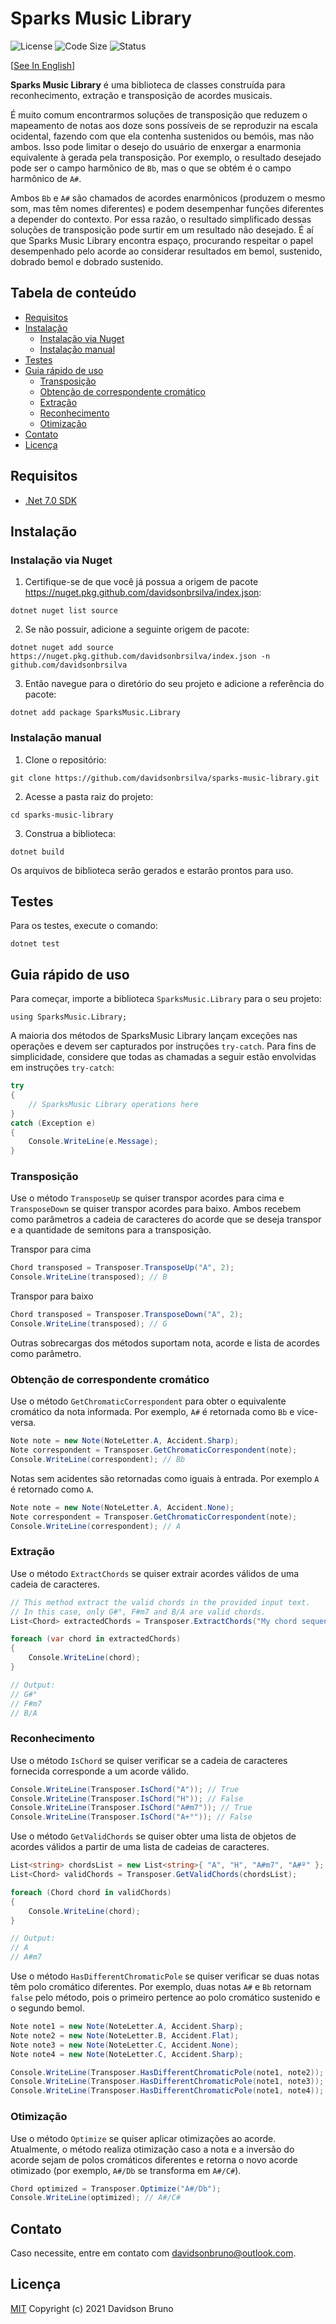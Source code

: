 # Sparks Music Library <!-- omit in toc -->

![License](https://img.shields.io/github/license/davidsonbrsilva/sparks-music-library) ![Code Size](https://img.shields.io/github/languages/code-size/davidsonbrsilva/sparks-music-library) ![Status](https://img.shields.io/badge/status-stopped-red)

[[See In English](README.md)]

**Sparks Music Library** é uma biblioteca de classes construída para reconhecimento, extração e transposição de acordes musicais.

É muito comum encontrarmos soluções de transposição que reduzem o mapeamento de notas aos doze sons possíveis de se reproduzir na escala ocidental, fazendo com que ela contenha sustenidos ou bemóis, mas não ambos. Isso pode limitar o desejo do usuário de enxergar a enarmonia equivalente à gerada pela transposição. Por exemplo, o resultado desejado pode ser o campo harmônico de `Bb`, mas o que se obtém é o campo harmônico de `A#`.

Ambos `Bb` e `A#` são chamados de acordes enarmônicos (produzem o mesmo som, mas têm nomes diferentes) e podem desempenhar funções diferentes a depender do contexto. Por essa razão, o resultado simplificado dessas soluções de transposição pode surtir em um resultado não desejado. É aí que Sparks Music Library encontra espaço, procurando respeitar o papel desempenhado pelo acorde ao considerar resultados em bemol, sustenido, dobrado bemol e dobrado sustenido.

## Tabela de conteúdo <!-- omit in toc -->

- [Requisitos](#requisitos)
- [Instalação](#instalação)
  - [Instalação via Nuget](#instalação-via-nuget)
  - [Instalação manual](#instalação-manual)
- [Testes](#testes)
- [Guia rápido de uso](#guia-rápido-de-uso)
  - [Transposição](#transposição)
  - [Obtenção de correspondente cromático](#obtenção-de-correspondente-cromático)
  - [Extração](#extração)
  - [Reconhecimento](#reconhecimento)
  - [Otimização](#otimização)
- [Contato](#contato)
- [Licença](#licença)

## Requisitos

- [.Net 7.0 SDK](https://dotnet.microsoft.com/pt-br/download/dotnet/7.0)

## Instalação

### Instalação via Nuget

1. Certifique-se de que você já possua a origem de pacote https://nuget.pkg.github.com/davidsonbrsilva/index.json:
```
dotnet nuget list source
```

2. Se não possuir, adicione a seguinte origem de pacote:
```
dotnet nuget add source https://nuget.pkg.github.com/davidsonbrsilva/index.json -n github.com/davidsonbrsilva
```

3. Então navegue para o diretório do seu projeto e adicione a referência do pacote:
```
dotnet add package SparksMusic.Library
```

### Instalação manual

1. Clone o repositório:

```
git clone https://github.com/davidsonbrsilva/sparks-music-library.git
```

2. Acesse a pasta raiz do projeto:

```
cd sparks-music-library
```

3. Construa a biblioteca:

```
dotnet build
```

Os arquivos de biblioteca serão gerados e estarão prontos para uso.

## Testes

Para os testes, execute o comando:

```
dotnet test
```

## Guia rápido de uso

Para começar, importe a biblioteca `SparksMusic.Library` para o seu projeto:

```
using SparksMusic.Library;
```

A maioria dos métodos de SparksMusic Library lançam exceções nas operações e devem ser capturados por instruções `try-catch`. Para fins de simplicidade, considere que todas as chamadas a seguir estão envolvidas em instruções `try-catch`:

```csharp
try
{
    // SparksMusic Library operations here
}
catch (Exception e)
{
    Console.WriteLine(e.Message);
}
```

### Transposição

Use o método `TransposeUp` se quiser transpor acordes para cima e `TransposeDown` se quiser transpor acordes para baixo. Ambos recebem como parâmetros a cadeia de caracteres do acorde que se deseja transpor e a quantidade de semitons para a transposição.

Transpor para cima

```csharp
Chord transposed = Transposer.TransposeUp("A", 2);
Console.WriteLine(transposed); // B
```

Transpor para baixo

```csharp
Chord transposed = Transposer.TransposeDown("A", 2);
Console.WriteLine(transposed); // G
```

Outras sobrecargas dos métodos suportam nota, acorde e lista de acordes como parâmetro.

### Obtenção de correspondente cromático

Use o método `GetChromaticCorrespondent` para obter o equivalente cromático da nota informada. Por exemplo, `A#` é retornada como `Bb` e vice-versa.

```csharp
Note note = new Note(NoteLetter.A, Accident.Sharp);
Note correspondent = Transposer.GetChromaticCorrespondent(note);
Console.WriteLine(correspondent); // Bb
```

Notas sem acidentes são retornadas como iguais à entrada. Por exemplo `A` é retornado como `A`.

```csharp
Note note = new Note(NoteLetter.A, Accident.None);
Note correspondent = Transposer.GetChromaticCorrespondent(note);
Console.WriteLine(correspondent); // A
```

### Extração

Use o método `ExtractChords` se quiser extrair acordes válidos de uma cadeia de caracteres.

```csharp
// This method extract the valid chords in the provided input text.
// In this case, only G#°, F#m7 and B/A are valid chords.
List<Chord> extractedChords = Transposer.ExtractChords("My chord sequence is G#°  F#m7  Fº+    F#m7/A###     B/A");

foreach (var chord in extractedChords)
{
    Console.WriteLine(chord);
}

// Output:
// G#°
// F#m7
// B/A
```

### Reconhecimento

Use o método `IsChord` se quiser verificar se a cadeia de caracteres fornecida corresponde a um acorde válido.

```csharp
Console.WriteLine(Transposer.IsChord("A")); // True
Console.WriteLine(Transposer.IsChord("H")); // False
Console.WriteLine(Transposer.IsChord("A#m7")); // True
Console.WriteLine(Transposer.IsChord("A+°")); // False
```

Use o método `GetValidChords` se quiser obter uma lista de objetos de acordes válidos a partir de uma lista de cadeias de caracteres.

```csharp
List<string> chordsList = new List<string>{ "A", "H", "A#m7", "A#º" };
List<Chord> validChords = Transposer.GetValidChords(chordsList);

foreach (Chord chord in validChords)
{
    Console.WriteLine(chord);
}

// Output:
// A
// A#m7
```

Use o método `HasDifferentChromaticPole` se quiser verificar se duas notas têm polo cromático diferentes. Por exemplo, duas notas `A#` e `Bb` retornam `false` pelo método, pois o primeiro pertence ao polo cromático sustenido e o segundo bemol.

```csharp
Note note1 = new Note(NoteLetter.A, Accident.Sharp);
Note note2 = new Note(NoteLetter.B, Accident.Flat);
Note note3 = new Note(NoteLetter.C, Accident.None);
Note note4 = new Note(NoteLetter.C, Accident.Sharp);

Console.WriteLine(Transposer.HasDifferentChromaticPole(note1, note2)); // True
Console.WriteLine(Transposer.HasDifferentChromaticPole(note1, note3)); // False
Console.WriteLine(Transposer.HasDifferentChromaticPole(note1, note4)); // False
```

### Otimização

Use o método `Optimize` se quiser aplicar otimizações ao acorde. Atualmente, o método realiza otimização caso a nota e a inversão do acorde sejam de polos cromáticos diferentes e retorna o novo acorde otimizado (por exemplo, `A#/Db` se transforma em `A#/C#`).

```csharp
Chord optimized = Transposer.Optimize("A#/Db");
Console.WriteLine(optimized); // A#/C#
```

## Contato

Caso necessite, entre em contato com <davidsonbruno@outlook.com>.

## Licença

[MIT](LICENSE) Copyright (c) 2021 Davidson Bruno
